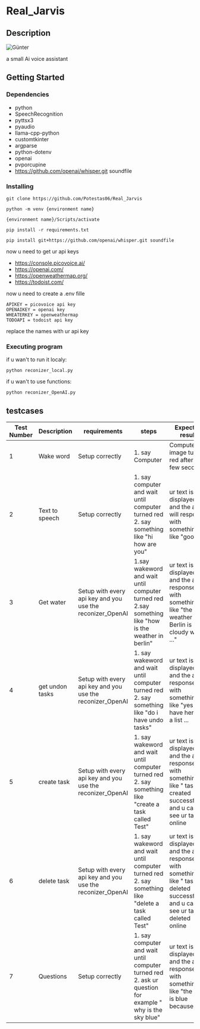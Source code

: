 # Real_Jarvis

## Description

![Günter](https://github.com/Potestas06/Real_Jarvis/assets/94400853/19f19624-ffda-4351-9c14-9cd90f71e8e4)


a small Ai voice assistant

## Getting Started
### Dependencies
- python
- SpeechRecognition
- pyttsx3
- pyaudio
- llama-cpp-python
- customtkinter
- argparse
- python-dotenv
- openai
- pvporcupine
- https://github.com/openai/whisper.git soundfile

### Installing
```
git clone https://github.com/Potestas06/Real_Jarvis

python -m venv {environment name}

{environment name}/Scripts/activate

pip install -r requirements.txt

pip install git+https://github.com/openai/whisper.git soundfile
```
now u need to get ur api keys
- https://console.picovoice.ai/
- https://openai.com/
- https://openweathermap.org/
- https://todoist.com/

now u need to create a .env fille
```
APIKEY = picovoice api key
OPENAIKEY = openai key
WHEATERKEY = openweathermap
TODOAPI = todoist api key
```
replace the names with ur api key

### Executing program
if u wan't to run it localy:
```
python reconizer_local.py
```
if u wan't to use functions:
```
python reconizer_OpenAI.py
```

## testcases

Test Number | Description | requirements | steps | Expected result | test result | date | notice
------------| ------------| -----------  | ----- | --------------- | ------------| ---- | ------
1 | Wake word | Setup correctly | 1. say Computer | Computer image turns red after a few seconds| ✓ | 28.06.23| -
2 | Text to speech | Setup correctly | 1. say computer and wait until computer turned red 2. say something like "hi how are you" | ur text is displayed and the ai will respond with something like "good" | ✓ | 28.06.23 | -
3 | Get water | Setup with every api key and you use the reconizer_OpenAI | 1.say wakeword and wait until computer turned red 2.say something like "how is the weather in berlin"| ur text is displayed and the ai response with something like "the weather in Berlin is cloudy with ..." | ✓ | 28.06.23 | -
4 | get undon tasks | Setup with every api key and you use the reconizer_OpenAI | 1. say wakeword and wait until computer turned red 2. say something like "do i have undo tasks" | ur text is displayed and the ai response with something like "yes u have here is a list ...| ✓ | 28.06.23 | -
5 | create task | Setup with every api key and you use the reconizer_OpenAI |  1. say wakeword and wait until computer turned red 2. say something like "create a task called Test"| ur text is displayed and the ai response with something like " task created successfully" and u can see ur task online| ✓ | 28.06.23| -
6 | delete task | Setup with every api key and you use the reconizer_OpenAI |  1. say wakeword and wait until computer turned red 2. say something like "delete a task called Test"| ur text is displayed and the ai response with something like " task deleted successfully" and u can see ur task is deleted online| ✓ | 28.06.23| -
7 | Questions | Setup correctly | 1. say computer and wait until computer turned red 2. ask ur question for example " why is the sky blue"| ur text is displayed and the ai response with something like "the sky is blue because..." | ✓ | 28.06.23| -

